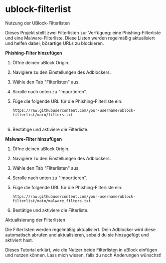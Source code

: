 # ublock-filterlist

Nutzung der UBlock-Filterlisten

Dieses Projekt stellt zwei Filterlisten zur Verfügung: eine Phishing-Filterliste und eine Malware-Filterliste. Diese Listen werden regelmäßig aktualisiert und helfen dabei, bösartige URLs zu blockieren.

**Phishing-Filter hinzufügen**

1. Öffne deinen uBlock Origin.

2. Navigiere zu den Einstellungen des Adblockers.

3. Wähle den Tab "Filterlisten" aus.

4. Scrolle nach unten zu "Importieren".

5. Füge die folgende URL für die Phishing-Filterliste ein:


    ```https://raw.githubusercontent.com/your-username/ublock-filterlist/main/filters.txt```<br/><br/>


6. Bestätige und aktiviere die Filterliste.

**Malware-Filter hinzufügen**

1. Öffne deinen uBlock Origin.

2. Navigiere zu den Einstellungen des Adblockers.

3. Wähle den Tab "Filterlisten" aus.

4. Scrolle nach unten zu "Importieren".

5. Füge die folgende URL für die Phishing-Filterliste ein:

    ```https://raw.githubusercontent.com/your-username/ublock-filterlist/main/malware_filters.txt```<br/>

7. Bestätige und aktiviere die Filterliste.

Aktualisierung der Filterlisten

Die Filterlisten werden regelmäßig aktualisiert. Dein Adblocker wird diese automatisch abrufen und aktualisieren, sobald du sie hinzugefügt und aktiviert hast.

Dieses Tutorial erklärt, wie die Nutzer beide Filterlisten in uBlock einfügen und nutzen können. Lass mich wissen, falls du noch Änderungen wünschst!

